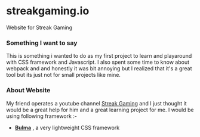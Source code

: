 # streakgaming.io
Website for Streak Gaming

### Something I want to say
This is something i wanted to do as my first project to learn and playaround with CSS framework and Javascript. 
I also spent some time to know about webpack and and honestly it was bit annoying but I realized that it's a great tool
but its just not for small projects like mine.

### About Website
My friend operates a youtube channel [Streak Gaming](https://www.youtube.com/channel/UC-TMzODlTEmB8YxOWHhazNA) and I just thought it would be a great help for him and a great learning project for me.
I would be using following framework :-
* [**Bulma**](http://bulma.io) , a very lightweight CSS framework
